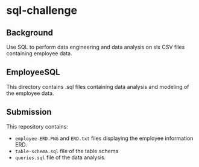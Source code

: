# sql-challenge
## Background
Use SQL to perform data engineering and data analysis on six CSV files containing employee data.

## EmployeeSQL
This directory contains .sql files containing data analysis and modeling of the employee data.

## Submission
This repository contains:
- `employee-ERD.PNG` and `ERD.txt` files displaying the employee information ERD.
- `table-schema.sql` file of the table schema
- `queries.sql` file of the data analysis.
